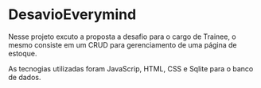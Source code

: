 # DesavioEverymind
Nesse projeto excuto a proposta a desafio para o cargo de Trainee, o mesmo consiste em um CRUD para gerenciamento de uma página de estoque.

As tecnogias utilizadas foram JavaScrip, HTML, CSS e Sqlite para o banco de dados.
